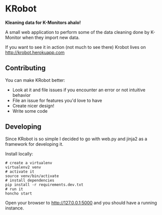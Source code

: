 # KRobot

**Kleaning data for K-Monitors ahalo!**

A small web application to perform some of the data cleaning done by
K-Monitor when they import new data.

If you want to see it in action (not much to see there) Krobot lives on
http://krobot.herokuapp.com

## Contributing

You can make KRobot better:

* Look at it and file issues if you encounter an error or not intuitive
  behavior
* File an issue for features you'd love to have
* Create nicer design!
* Write some code

## Developing

Since KRobot is so simple I decided to go with web.py and jinja2 as a
framework for developing it. 

Install locally:
```
# create a virtualenv
virtualenv2 venv
# activate it
source venv/bin/activate
# install dependencies
pip install -r requirements.dev.txt
# run it
honcho start
```

Open your browser to http://127.0.0.1:5000 and you should have a running
instance.
